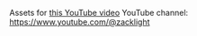 Assets for [this YouTube video](https://youtu.be/deJBbSdLzjo?si=W7bzv8x41P5eDotY)
YouTube channel: https://www.youtube.com/@zacklight
